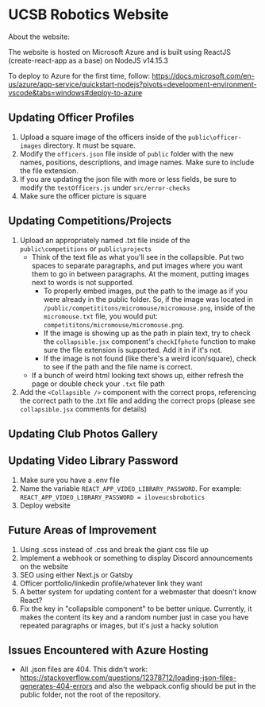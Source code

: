# UCSB Robotics Website

About the website:

The website is hosted on Microsoft Azure and is built using ReactJS (create-react-app as a base) on NodeJS v14.15.3

To deploy to Azure for the first time, follow: https://docs.microsoft.com/en-us/azure/app-service/quickstart-nodejs?pivots=development-environment-vscode&tabs=windows#deploy-to-azure

## Updating Officer Profiles
1. Upload a square image of the officers inside of the `public\officer-images` directory. It must be square.
2. Modify the `officers.json` file inside of `public` folder with the new names, positions, descriptions, and image names. Make sure to include the file extension.
3. If you are updating the json file with more or less fields, be sure to modify the `testOfficers.js` under `src/error-checks`
4. Make sure the officer picture is square

## Updating Competitions/Projects
1. Upload an appropriately named .txt file inside of the `public\competitions` or `public\projects`
    * Think of the text file as what you'll see in the collapsible. Put two spaces to separate paragraphs, and put images where you want them to go in between paragraphs. At the moment, putting images next to words is not supported.
        * To properly embed images, put the path to the image as if you were already in the public folder. So, if the image was located in `/public/competititons/micromouse/micromouse.png`, inside of the `micromouse.txt` file, you would put: `competititons/micromouse/micromouse.png`.
        * If the image is showing up as the path in plain text, try to check the `collapsible.jsx` component's `checkIfphoto` function to make sure the file extension is supported. Add it in if it's not.
        * If the image is not found (like there's a weird icon/square), check to see if the path and the file name is correct.
    * If a bunch of weird html looking text shows up, either refresh the page or double check your `.txt` file path
2. Add the `<Collapsible />` component with the correct props, referencing the correct path to the .txt file and adding the correct props (please see `collapsible.jsx` comments for details) 

## Updating Club Photos Gallery


## Updating Video Library Password
1. Make sure you have a .env file
2. Name the variable `REACT_APP_VIDEO_LIBRARY_PASSWORD`. For example: `REACT_APP_VIDEO_LIBRARY_PASSWORD = iloveucsbrobotics`
3. Deploy website

## Future Areas of Improvement
1. Using .scss instead of .css and break the giant css file up
2. Implement a webhook or something to display Discord announcements on the website
3. SEO using either Next.js or Gatsby
4. Officer portfolio/linkedin profile/whatever link they want
5. A better system for updating content for a webmaster that doesn't know React?
6. Fix the key in "collapsible component" to be better unique. Currently, it makes the content its key and a random number just in case you have repeated paragraphs or images, but it's just a hacky solution

## Issues Encountered with Azure Hosting
* All .json files are 404. This didn't work: https://stackoverflow.com/questions/12378712/loading-json-files-generates-404-errors and also the webpack.config should be put in the public folder, not the root of the repository.